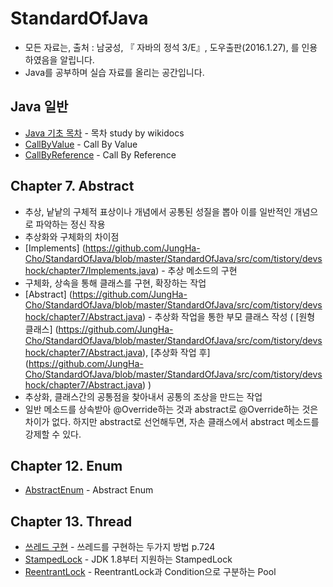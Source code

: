 # StandardOfJava
- 모든 자료는, 출처 : 남궁성, 『 자바의 정석 3/E』, 도우출판(2016.1.27), 를 인용하였음을 알립니다.
- Java를 공부하며 실습 자료를 올리는 공간입니다.

## Java 일반
- [Java 기초 목차](https://github.com/JungHa-Cho/StandardOfJava/tree/master/Java) - 목차 study by wikidocs
- [CallByValue](https://github.com/JungHa-Cho/StandardOfJava/blob/master/StandardOfJava/src/com/tistory/devshock/common/Counter.java) - Call By Value
- [CallByReference](https://github.com/JungHa-Cho/StandardOfJava/blob/master/StandardOfJava/src/com/tistory/devshock/common/Counter2.java) - Call By Reference

## Chapter 7. Abstract
- 추상, 낱낱의 구체적 표상이나 개념에서 공통된 성질을 뽑아 이를 일반적인 개념으로 파악하는 정신 작용
- 추상화와 구체화의 차이점
- [Implements] (https://github.com/JungHa-Cho/StandardOfJava/blob/master/StandardOfJava/src/com/tistory/devshock/chapter7/Implements.java) - 추상 메소드의 구현
- 구체화, 상속을 통해 클래스를 구현, 확장하는 작업
- [Abstract] (https://github.com/JungHa-Cho/StandardOfJava/blob/master/StandardOfJava/src/com/tistory/devshock/chapter7/Abstract.java) - 추상화 작업을 통한 부모 클래스 작성 ( [원형 클래스] (https://github.com/JungHa-Cho/StandardOfJava/blob/master/StandardOfJava/src/com/tistory/devshock/chapter7/Abstract.java), [추상화 작업 후] (https://github.com/JungHa-Cho/StandardOfJava/blob/master/StandardOfJava/src/com/tistory/devshock/chapter7/Abstract.java) )
- 추상화, 클래스간의 공통점을 찾아내서 공통의 조상을 만드는 작업
- 일반 메소드를 상속받아 @Override하는 것과 abstract로 @Override하는 것은 차이가 없다. 하지만 abstract로 선언해두면, 자손 클래스에서 abstract 메소드를 강제할 수 있다.

## Chapter 12. Enum
- [AbstractEnum](https://github.com/JungHa-Cho/StandardOfJava/blob/master/StandardOfJava/src/com/tistory/devshock/chapter12/AbstractEnum.java) - Abstract Enum

## Chapter 13. Thread
- [쓰레드 구현](https://github.com/JungHa-Cho/StandardOfJava/blob/master/StandardOfJava/src/com/tistory/devshock/chapter13/ThreadExample1.java) - 쓰레드를 구현하는 두가지 방법 p.724
- [StampedLock](https://github.com/JungHa-Cho/StandardOfJava/blob/master/StandardOfJava/src/com/tistory/devshock/chapter13/ThreadExample2.java) - JDK 1.8부터 지원하는 StampedLock
- [ReentrantLock](https://github.com/JungHa-Cho/StandardOfJava/blob/master/StandardOfJava/src/com/tistory/devshock/chapter13/ThreadWaitExample1.java) - ReentrantLock과 Condition으로 구분하는 Pool
